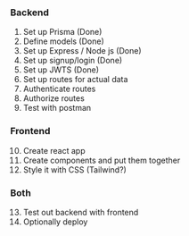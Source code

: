 ### Backend
1. Set up Prisma (Done)
2. Define models (Done)
3. Set up Express / Node js (Done)
4. Set up signup/login (Done)
5. Set up JWTS (Done)
6. Set up routes for actual data
7. Authenticate routes
8. Authorize routes
9. Test with postman
### Frontend
10. Create react app
11. Create components and put them together
12. Style it with CSS (Tailwind?)
### Both
13. Test out backend with frontend
14. Optionally deploy